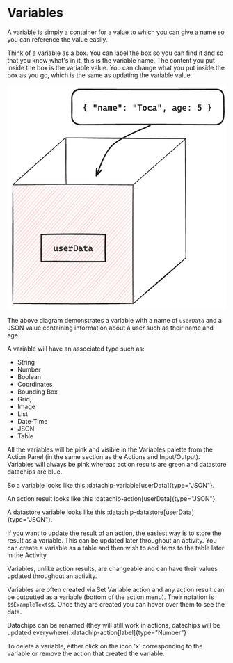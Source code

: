 # Variables 

A variable is simply a container for a value to which you can give a name so you can reference the value easily. 

Think of a variable as a box. You can label the box so you can find it and so that you know what's in it, this is the variable name. The content you put inside the box is the variable value. You can change what you put inside the box as you go, which is the same as updating the variable value.

![Variable Box Diagram](/src/assets/variable_box.png)

The above diagram demonstrates a variable with a name of `userData` and a JSON value containing information about a user such as their name and age.

A variable will have an associated type such as:  
- String
- Number 
- Boolean 
- Coordinates
- Bounding Box
- Grid, 
- Image
- List 
- Date-Time 
- JSON 
- Table

All the variables will be pink and visible in the Variables palette from the Action Panel (in the same section as the Actions and Input/Output). Variables will always be pink whereas action results are green and datastore datachips are blue.

So a variable looks like this :datachip-variable[userData]{type="JSON"}.

An action result looks like this :datachip-action[userData]{type="JSON"}.

A datastore variable looks like this :datachip-datastore[userData]{type="JSON"}.


If you want to update the result of an action, the easiest way is to store the result as a variable. This can be updated later throughout an activity. You can create a variable as a table and then wish to add items to the table later in the Activity.

Variables, unlike action results, are changeable and can have their values updated throughout an activity.

Variables are often created via Set Variable action and any action result can be outputted as a variable (bottom of the action menu). Their notation is `$$ExampleText$$`. Once they are created you can hover over them to see the data.

Datachips can be renamed (they will still work in actions, datachips will be updated everywhere).:datachip-action[label]{type="Number"}

To delete a variable, either click on the icon 'x' corresponding to the variable or remove the action that created the variable.

